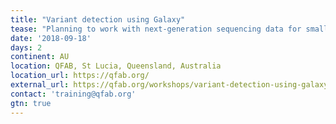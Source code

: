 ```yaml
---
title: "Variant detection using Galaxy"
tease: "Planning to work with next-generation sequencing data for small variant detection? This is for you." 
date: '2018-09-18'
days: 2
continent: AU
location: QFAB, St Lucia, Queensland, Australia
location_url: https://qfab.org/
external_url: https://qfab.org/workshops/variant-detection-using-galaxy-18-19-september-2018
contact: 'training@qfab.org'
gtn: true
---
```


